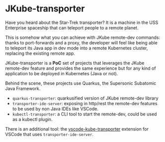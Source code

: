 # JKube-transporter
Have you heard about the Star-Trek transporter? It is a machine in the USS Enterprise spaceship that can teleport people to a remote planet.

This is somehow what you can achieve with JKube remote-dev commands: thanks to port-forwards and a proxy, the developer will feel like being able to teleport its Java app in dev mode into a remote Kubernetes cluster, replacing the existing remote app.

JKube-transporter is a **PoC** set of projects that leverages the JKube remote-dev feature and provides the same experience but for any kind of application to be deployed in Kubernetes (Java or not).

Behind the scene, these projects use Quarkus, the Supersonic Subatomic Java Framework.

- `quarkus-transporter`: quarkusified version of JKube remote-dev library
- `transporter-ide-server`: exposing in http/rest the remote-dev features to be used by non Java IDEs like VSCode.
- `kubectl-transporter`: a CLI tool to start the remote-dev, could be used as a kubectl plugin.

There is an additional tool: the [vscode-kube-transporter](https://github.com/sunix/vscode-kube-transporter) extension for VSCode that uses `transporter-ide-server`.
